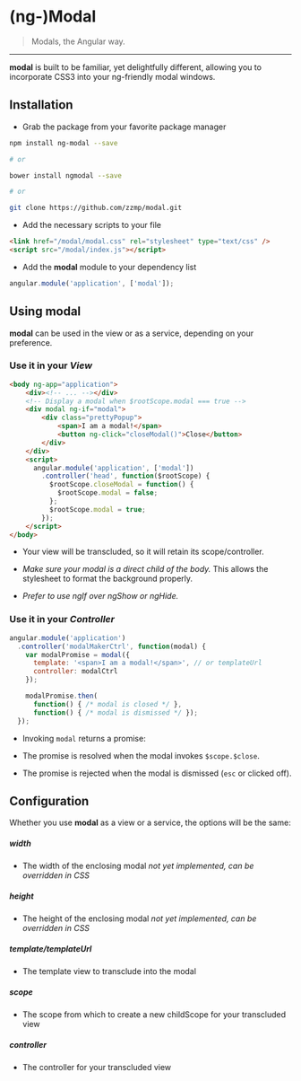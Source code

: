 (ng-)Modal
===

> Modals, the Angular way.

---

**modal** is built to be familiar, yet delightfully different, allowing you to
incorporate CSS3 into your ng-friendly modal windows.


## Installation

* Grab the package from your favorite package manager

```sh
npm install ng-modal --save

# or

bower install ngmodal --save

# or

git clone https://github.com/zzmp/modal.git
```

* Add the necessary scripts to your file

```html
<link href="/modal/modal.css" rel="stylesheet" type="text/css" />
<script src="/modal/index.js"></script>
```

* Add the **modal** module to your dependency list

```js
angular.module('application', ['modal']);
```


## Using **modal**

**modal** can be used in the view or as a service, depending on your preference.

### Use it in your _View_

```html
<body ng-app="application">
    <div><!-- ... --></div>
    <!-- Display a modal when $rootScope.modal === true -->
    <div modal ng-if="modal">
        <div class="prettyPopup">
            <span>I am a modal!</span>
            <button ng-click="closeModal()">Close</button>
        </div>
    </div>
    <script>
      angular.module('application', ['modal'])
        .controller('head', function($rootScope) {
          $rootScope.closeModal = function() {
            $rootScope.modal = false;
          };
          $rootScope.modal = true;
        });
    </script>
</body>
```

* Your view will be transcluded, so it will retain its scope/controller.

* _Make sure your modal is a direct child of the body._
  This allows the stylesheet to format the background properly.

* _Prefer to use ngIf over ngShow or ngHide._

### Use it in your _Controller_

```js
angular.module('application')
  .controller('modalMakerCtrl', function(modal) {
    var modalPromise = modal({
      template: '<span>I am a modal!</span>', // or templateUrl
      controller: modalCtrl
    });

    modalPromise.then(
      function() { /* modal is closed */ },
      function() { /* modal is dismissed */ });
  });
```

* Invoking `modal` returns a promise:

 * The promise is resolved when the modal invokes `$scope.$close`.

 * The promise is rejected when the modal is dismissed (`esc` or clicked off).


## Configuration

Whether you use **modal** as a view or a service, the options will be the same:

##### width

* The width of the enclosing modal _not yet implemented, can be overridden in CSS_

##### height

* The height of the enclosing modal _not yet implemented, can be overridden in CSS_

##### template/templateUrl

* The template view to transclude into the modal

##### scope

* The scope from which to create a new childScope for your transcluded view

##### controller

* The controller for your transcluded view
